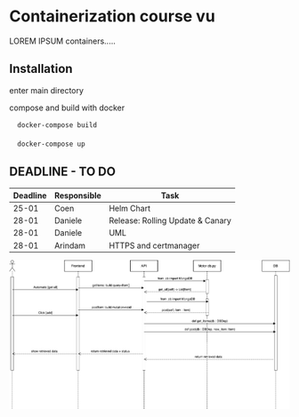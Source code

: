 # Containerization course vu

LOREM IPSUM containers.....

## Installation

enter main directory

compose and build with docker

```bash
  docker-compose build

  docker-compose up

```

## DEADLINE - TO DO

<!-- - 18 - deadline for frontend otherwise @quarti jumps on it
- unknown - UML @quarti
- 18 - soft deadline for kubernetes oporting supporting api external access, and horizontal scaling
- 16 - 8pm heads up on kubernetes material
- 16 - 8pm heads up on lecture 4 persistant volumes -->

| Deadline | Responsible | Task                             |
| -------- | ----------- | -------------------------------- |
| 25-01    | Coen        | Helm Chart                       |
| 28-01    | Daniele     | Release: Rolling Update & Canary |
| 28-01    | Daniele     | UML                              |
| 28-01    | Arindam     | HTTPS and certmanager            |


![Screenshot](Sequence_Diagram_drawio.png)
